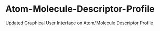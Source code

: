 # Atom-Molecule-Descriptor-Profile
Updated Graphical User Interface on Atom/Molecule Descriptor Profile

